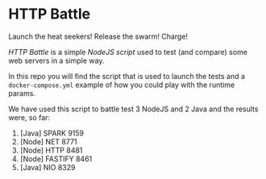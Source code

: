 # HTTP Battle

Launch the heat seekers! Release the swarm! Charge!

*HTTP Battle* is a simple *NodeJS* _script_ used to test (and compare) some web servers in a simple way.

In this repo you will find the script that is used to launch the tests and a `docker-compose.yml` example of how you could play with the runtime params.

We have used this script to battle test 3 NodeJS and 2 Java and the results were, so far:

1. [Java] SPARK 9159
2. [Node] NET 8771
3. [Node] HTTP 8481
4. [Node] FASTIFY 8461
5. [Java] NIO 8329
